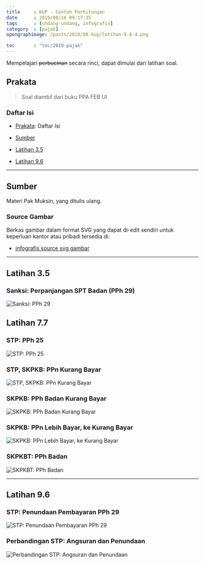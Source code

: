 ```yaml
---
title     : KUP - Contoh Perhitungan
date      : 2019/08/16 09:17:35
tags      : [undang-undang, infografis]
category  : [pajak]
opengraphimage: /posts/2019/08-kup/latihan-9.6-4.png

toc       : "toc/2019-pajak"
---
```


Mempelajari ~~perbucinan~~ secara rinci,
dapat dimulai dari latihan soal.

<!-- more --> 

<a name="prakata"></a>

## Prakata

> Soal diambil dari buku PPA FEB UI

### Daftar Isi

* [Prakata](#prakata): Daftar Isi

* [Sumber](#sumber)

* [Latihan 3.5](#lat3.5)

* [Latihan 9.6](#lat9.6)

-- -- --

<a name="sumber"></a>

## Sumber

Materi Pak Muksin, yang ditulis ulang.

### Source Gambar

Berkas gambar dalam format SVG yang dapat di-edit sendiri
untuk keperluan kantor atau pribadi tersedia di:

* [infografis source svg gambar][github-latihan-soal]

-- --- --

<a name="lat3.5"></a>

## Latihan 3.5

### Sanksi: Perpanjangan SPT Badan (PPh 29)

![Sanksi: PPh 29][latihan-3.5]

## Latihan 7.7

### STP: PPh 25

![STP: PPh 25][latihan-7.7-04]

### STP, SKPKB: PPn Kurang Bayar

![STP, SKPKB: PPn Kurang Bayar][latihan-7.7-06]

### SKPKB: PPh Badan Kurang Bayar

![SKPKB: PPh Badan Kurang Bayar][latihan-7.7-07]

### SKPKB: PPn Lebih Bayar, ke Kurang Bayar

![SKPKB: PPn Lebih Bayar, ke Kurang Bayar][latihan-7.7-08]

### SKPKBT: PPh Badan

![SKPKBT: PPh Badan][latihan-7.7-11]

-- -- --

<a name="lat9.6"></a>

## Latihan 9.6

### STP: Penundaan Pembayaran PPh 29

![STP: Penundaan Pembayaran PPh 29][latihan-9.6-03]

### Perbandingan STP: Angsuran dan Penundaan

![Perbandingan STP: Angsuran dan Penundaan][latihan-9.6-04]

[//]: <> ( -- -- -- links below -- -- -- )

[latihan-3.5]:      /posts/pajak/2019/08-kup/latihan-3.5.png
[latihan-7.7-04]:   /posts/pajak/2019/08-kup/latihan-7.7-4.png
[latihan-7.7-06]:   /posts/pajak/2019/08-kup/latihan-7.7-6.png
[latihan-7.7-07]:   /posts/pajak/2019/08-kup/latihan-7.7-7.png
[latihan-7.7-08]:   /posts/pajak/2019/08-kup/latihan-7.7-8.png
[latihan-7.7-11]:   /posts/pajak/2019/08-kup/latihan-7.7-11.png
[latihan-9.6-03]:   /posts/pajak/2019/08-kup/latihan-9.6-3.png
[latihan-9.6-04]:   /posts/pajak/2019/08-kup/latihan-9.6-4.png

[github-latihan-soal]:  https://github.com/epsi-rns/belajar-pajak/tree/master/01-KUP/Soal%20Latihan
